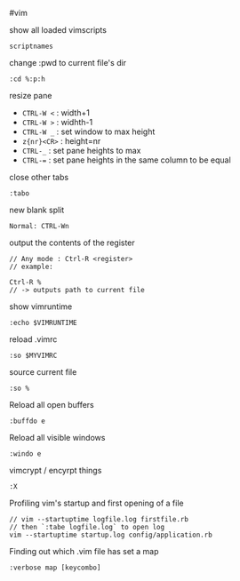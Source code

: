 #vim

show all loaded vimscripts

    scriptnames

change :pwd to current file's dir

    :cd %:p:h

resize pane

* `CTRL-W <` : width+1
* `CTRL-W >` : widhth-1
* `CTRL-W _` : set window to max height
* `z{nr}<CR>` : height=nr
* `CTRL-_` : set pane heights to max
* `CTRL-=` : set pane heights in the same column to be equal

close other tabs

    :tabo

new blank split

    Normal: CTRL-Wn

output the contents of the register

    // Any mode : Ctrl-R <register>
    // example:

    Ctrl-R %
    // -> outputs path to current file

show vimruntime

    :echo $VIMRUNTIME

reload .vimrc

    :so $MYVIMRC

source current file

    :so %

Reload all open buffers

    :buffdo e

Reload all visible windows

    :windo e

vimcrypt / encyrpt things

    :X

Profiling vim's startup and first opening of a file

    // vim --startuptime logfile.log firstfile.rb
    // then `:tabe logfile.log` to open log
    vim --startuptime startup.log config/application.rb

Finding out which .vim file has set a map

    :verbose map [keycombo]
